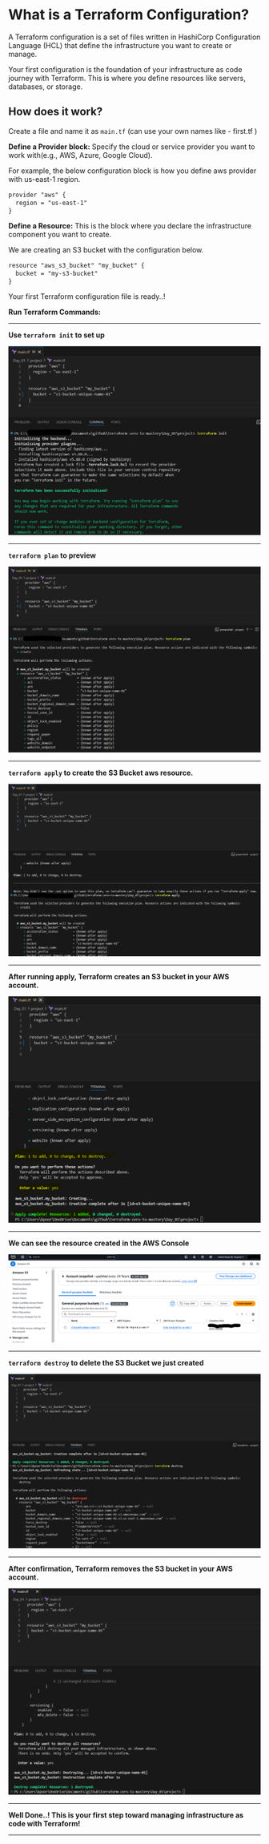 # What is a Terraform Configuration?

A Terraform configuration is a set of files written in HashiCorp Configuration Language (HCL) that define the infrastructure you want to create or manage. 

Your first configuration is the foundation of your infrastructure as code journey with Terraform. This is where you define resources like servers, databases, or storage.

## How does it work?

Create a file and name it as `main.tf` (can use your own names like - first.tf )

**Define a Provider block:** Specify the cloud or service provider you want to work with(e.g., AWS, Azure, Google Cloud).

For example, the below configuration block is how you define aws provider with us-east-1 region.

```hcl
provider "aws" {
  region = "us-east-1"
}
```

**Define a Resource:** This is the block where you declare the infrastructure component you want to create. 

We are creating an S3 bucket with the configuration below.

```hcl
resource "aws_s3_bucket" "my_bucket" {
  bucket = "my-s3-bucket"
}
```

Your first Terraform configuration file is ready..!

**Run Terraform Commands:** 

---

**Use `terraform init` to set up**

![Alt text](../.pictures/First_Configuration_01.png?raw=true "Intro")

---

**`terraform plan` to preview**

![Alt text](../.pictures/First_Configuration_02.png?raw=true "Intro")

---

**`terraform apply` to create the S3 Bucket aws resource.**

![Alt text](../.pictures/First_Configuration_03.png?raw=true "Intro")

---

**After running apply, Terraform creates an S3 bucket in your AWS account.**

![Alt text](../.pictures/First_Configuration_04.png?raw=true "Intro")

---

**We can see the resource created in the AWS Console**

![Alt text](../.pictures/First_Configuration_05.png?raw=true "Intro")

---

**`terraform destroy` to delete the S3 Bucket we just created**

![Alt text](../.pictures/First_Configuration_06.png?raw=true "Intro")

---

**After confirmation, Terraform removes the S3 bucket in your AWS account.**

![Alt text](../.pictures/First_Configuration_07.png?raw=true "Intro")

---

**Well Done..! This is your first step toward managing infrastructure as code with Terraform!**

---